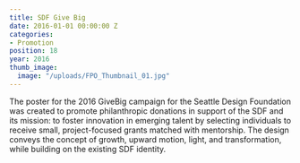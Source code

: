 ```yaml
---
title: SDF Give Big
date: 2016-01-01 00:00:00 Z
categories:
- Promotion
position: 18
year: 2016
thumb_image:
  image: "/uploads/FPO_Thumbnail_01.jpg"
---
```


The poster for the 2016 GiveBig campaign for the Seattle Design Foundation was created to promote philanthropic donations in support of the SDF and its mission: to foster innovation in emerging talent by selecting individuals to receive small, project-focused grants matched with mentorship. The design conveys the concept of growth, upward motion, light, and transformation, while building on the existing SDF identity.